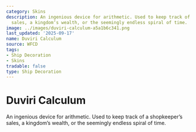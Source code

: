 ```yaml
---
category: Skins
description: An ingenious device for arithmetic. Used to keep track of a shopkeeper’s
  sales, a kingdom’s wealth, or the seemingly endless spiral of time.
image: ../images/duviri-calculum-a5a1b6c341.png
last_updated: '2025-09-17'
name: Duviri Calculum
source: WFCD
tags:
- Ship Decoration
- Skins
tradable: false
type: Ship Decoration
---
```


# Duviri Calculum

An ingenious device for arithmetic. Used to keep track of a shopkeeper’s sales, a kingdom’s wealth, or the seemingly endless spiral of time.

